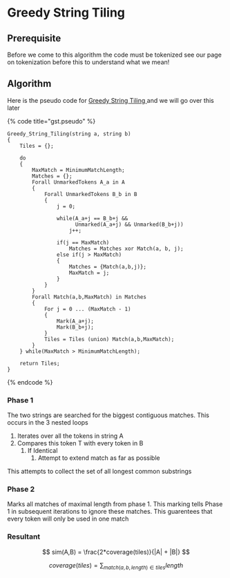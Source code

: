 # Greedy String Tiling

## Prerequisite

Before we come to this algorithm the code must be tokenized see our page on tokenization before this to understand what we mean!

## Algorithm

Here is the pseudo code for [Greedy String Tiling ](https://page.mi.fu-berlin.de/prechelt/Biblio/jplagTR.pdf)and we will go over this later

{% code title="gst.pseudo" %}
```text
Greedy_String_Tiling(string a, string b)
{
    Tiles = {};
    
    do
    {
        MaxMatch = MinimumMatchLength;
        Matches = {};
        Forall UnmarkedTokens A_a in A
        {
            Forall UnmarkedTokens B_b in B
            {
                j = 0;
                 
                while(A_a+j == B_b+j &&
                      Unmarked(A_a+j) && Unmarked(B_b+j))
                    j++;
                
                if(j == MaxMatch)
                    Matches = Matches xor Match(a, b, j);
                else if(j > MaxMatch)
                {
                    Matches = {Match(a,b,j)};
                    MaxMatch = j;
                }
            }
        }
        Forall Match(a,b,MaxMatch) in Matches
        {
            For j = 0 ... (MaxMatch - 1)
            {
                Mark(A_a+j);
                Mark(B_b+j);
            }
            Tiles = Tiles (union) Match(a,b,MaxMatch);
        }
    } while(MaxMatch > MinimumMatchLength);
    
    return Tiles;
}
```
{% endcode %}

### Phase 1

The two strings are searched for the biggest contiguous matches. This occurs in the 3 nested loops

1. Iterates over all the tokens in string A
2. Compares this token T with every token in B
   1. If Identical
      1. Attempt to extend match as far as possible

This attempts to collect the set of all longest common substrings

### Phase 2

Marks all matches of maximal length from phase 1. This marking tells Phase 1 in subsequent iterations to ignore these matches. This guarentees that every token will only be used in one match

### Resultant

$$
sim(A,B) = \frac{2*coverage(tiles)}{|A| + |B|}
$$

$$
coverage(tiles) = \sum_{match(a,b,length)\in tiles}{length}
$$



